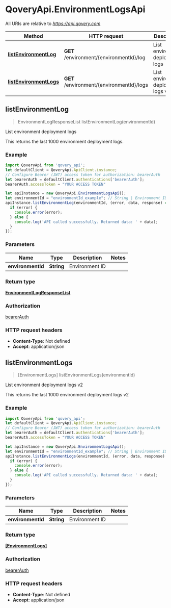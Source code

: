 # QoveryApi.EnvironmentLogsApi

All URIs are relative to *https://api.qovery.com*

Method | HTTP request | Description
------------- | ------------- | -------------
[**listEnvironmentLog**](EnvironmentLogsApi.md#listEnvironmentLog) | **GET** /environment/{environmentId}/log | List environment deployment logs
[**listEnvironmentLogs**](EnvironmentLogsApi.md#listEnvironmentLogs) | **GET** /environment/{environmentId}/logs | List environment deployment logs v2



## listEnvironmentLog

> EnvironmentLogResponseList listEnvironmentLog(environmentId)

List environment deployment logs

This returns the last 1000 environment deployment logs.

### Example

```javascript
import QoveryApi from 'qovery_api';
let defaultClient = QoveryApi.ApiClient.instance;
// Configure Bearer (JWT) access token for authorization: bearerAuth
let bearerAuth = defaultClient.authentications['bearerAuth'];
bearerAuth.accessToken = "YOUR ACCESS TOKEN"

let apiInstance = new QoveryApi.EnvironmentLogsApi();
let environmentId = "environmentId_example"; // String | Environment ID
apiInstance.listEnvironmentLog(environmentId, (error, data, response) => {
  if (error) {
    console.error(error);
  } else {
    console.log('API called successfully. Returned data: ' + data);
  }
});
```

### Parameters


Name | Type | Description  | Notes
------------- | ------------- | ------------- | -------------
 **environmentId** | **String**| Environment ID | 

### Return type

[**EnvironmentLogResponseList**](EnvironmentLogResponseList.md)

### Authorization

[bearerAuth](../README.md#bearerAuth)

### HTTP request headers

- **Content-Type**: Not defined
- **Accept**: application/json


## listEnvironmentLogs

> [EnvironmentLogs] listEnvironmentLogs(environmentId)

List environment deployment logs v2

This returns the last 1000 environment deployment logs v2

### Example

```javascript
import QoveryApi from 'qovery_api';
let defaultClient = QoveryApi.ApiClient.instance;
// Configure Bearer (JWT) access token for authorization: bearerAuth
let bearerAuth = defaultClient.authentications['bearerAuth'];
bearerAuth.accessToken = "YOUR ACCESS TOKEN"

let apiInstance = new QoveryApi.EnvironmentLogsApi();
let environmentId = "environmentId_example"; // String | Environment ID
apiInstance.listEnvironmentLogs(environmentId, (error, data, response) => {
  if (error) {
    console.error(error);
  } else {
    console.log('API called successfully. Returned data: ' + data);
  }
});
```

### Parameters


Name | Type | Description  | Notes
------------- | ------------- | ------------- | -------------
 **environmentId** | **String**| Environment ID | 

### Return type

[**[EnvironmentLogs]**](EnvironmentLogs.md)

### Authorization

[bearerAuth](../README.md#bearerAuth)

### HTTP request headers

- **Content-Type**: Not defined
- **Accept**: application/json

